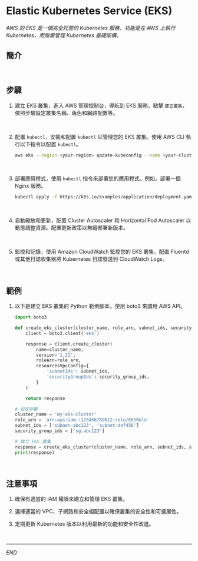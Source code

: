 # Elastic Kubernetes Service (EKS)

_AWS 的 EKS 是一個完全託管的 Kubernetes 服務，功能是在 AWS 上執行 Kubernetes，而無需管理 Kubernetes 基礎架構。_

## 簡介

<br>

## 步驟

1. 建立 EKS 叢集，進入 AWS 管理控制台，導航到 EKS 服務。點擊 `建立叢集`，依照步驟設定叢集名稱、角色和網路配置等。

<br>

2. 配置 `kubectl`，安裝和配置 `kubectl` 以管理您的 EKS 叢集。使用 AWS CLI 執行以下指令以配置 `kubectl`。

    ```bash
    aws eks --region <your-region> update-kubeconfig --name <your-cluster-name>
    ```

<br>

3. 部署應用程式，使用 `kubectl` 指令來部署您的應用程式。例如，部署一個 Nginx 服務。
    ```bash
    kubectl apply -f https://k8s.io/examples/application/deployment.yaml
    ```

<br>

4. 自動縮放和更新，配置 Cluster Autoscaler 和 Horizontal Pod Autoscaler 以動態調整資源。配置更新政策以無縫部署新版本。

<br>

5. 監控和記錄，使用 Amazon CloudWatch 監控您的 EKS 叢集。配置 Fluentd 或其他日誌收集器將 Kubernetes 日誌發送到 CloudWatch Logs。

<br>

## 範例

1. 以下是建立 EKS 叢集的 Python 範例腳本，使用 boto3 來調用 AWS API。

    ```python
    import boto3

    def create_eks_cluster(cluster_name, role_arn, subnet_ids, security_group_ids):
        client = boto3.client('eks')

        response = client.create_cluster(
            name=cluster_name,
            version='1.21',
            roleArn=role_arn,
            resourcesVpcConfig={
                'subnetIds': subnet_ids,
                'securityGroupIds': security_group_ids,
            }
        )

        return response

    # 設定參數
    cluster_name = 'my-eks-cluster'
    role_arn = 'arn:aws:iam::123456789012:role/EKSRole'
    subnet_ids = ['subnet-abc123', 'subnet-def456']
    security_group_ids = ['sg-abc123']

    # 建立 EKS 叢集
    response = create_eks_cluster(cluster_name, role_arn, subnet_ids, security_group_ids)
    print(response)
    ```

<br>

## 注意事項

1. 確保有適當的 IAM 權限來建立和管理 EKS 叢集。

2. 選擇適當的 VPC、子網路和安全組配置以確保叢集的安全性和可擴展性。

3. 定期更新 Kubernetes 版本以利用最新的功能和安全性改進。

<br>

___

_END_